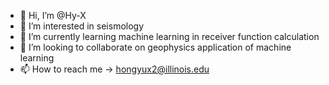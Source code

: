 - 👋 Hi, I’m @Hy-X
- 👀 I’m interested in seismology
- 🌱 I’m currently learning machine learning in receiver function calculation
- 💞️ I’m looking to collaborate on geophysics application of machine learning
- 📫 How to reach me -> hongyux2@illinois.edu

<!---
Hy-X/Hy-X is a ✨ special ✨ repository because its `README.md` (this file) appears on your GitHub profile.
You can click the Preview link to take a look at your changes.
--->

